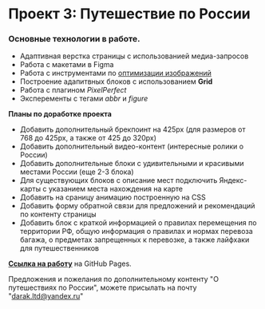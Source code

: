 # Проект 3: Путешествие по России

### Основные технологии в работе.
* Адаптивная верстка страницы с использованией медиа-запросов
* Работа с макетами в Figma
* Работа с инструментами по [оптимизации изображений](https://tinypng.com/)
* Построение адапитвных блоков с использованием **Grid**
* Работа с плагином *PixelPerfect*
* Эксперементы с тегами *abbr* и *figure*


**Планы по доработке проекта**

* Добавить дополнительный брекпоинт на 425px (для размеров от 768 до 425px, а также от 425 до 320px)
* Добавить дополнительный видео-контент (интересные ролики о России)
* Добавить дополнительные блоки с удивительными и красивыми местами России (еще 2-3 блока)
* Для существующих блоков с описание мест подключить Яндекс-карты с указанием места нахождения на карте
* Добавить на сраницу анимацию построенную на CSS
* Добавить форму обратной связи для предложений и рекомендаций по контенту страницы
* Добавить блок с краткой информацией о правилах перемещения по территории РФ, общую информация о правилах и нормах перевоза багажа, о предметах запрещенных к перевозке, а также лайфхаки для путешественников


**[Ссылка на работу](https://michael2m-dot.github.io/russian-travel/index.html)** на GitHub Pages.

Предложения и пожелания по дополнительному контенту "О путешествиях по России", можете присылать на почту "darak.ltd@yandex.ru"
